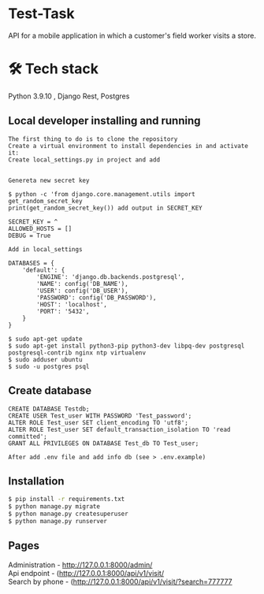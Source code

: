 # Test-Task
API for a mobile application in which a customer's field worker visits a store.


# 🛠 Tech stack
Python 3.9.10 , Django Rest, Postgres

## Local developer installing and running
    The first thing to do is to clone the repository
    Create a virtual environment to install dependencies in and activate it:
    Create local_settings.py in project and add 

    
    Genereta new secret key 

    $ python -c 'from django.core.management.utils import get_random_secret_key
    print(get_random_secret_key()) add output in SECRET_KEY

    SECRET_KEY = ^
    ALLOWED_HOSTS = [] 
    DEBUG = True 
    
    Add in local_settings 
    
    DATABASES = {
        'default': {
            'ENGINE': 'django.db.backends.postgresql',
            'NAME': config('DB_NAME'),
            'USER': config('DB_USER'),
            'PASSWORD': config('DB_PASSWORD'),
            'HOST': 'localhost',
            'PORT': '5432',
        }
    }

    $ sudo apt-get update
    $ sudo apt-get install python3-pip python3-dev libpq-dev postgresql postgresql-contrib nginx ntp virtualenv
    $ sudo adduser ubuntu
    $ sudo -u postgres psql

Create database
---------------
    CREATE DATABASE Testdb;
    CREATE USER Test_user WITH PASSWORD 'Test_password';
    ALTER ROLE Test_user SET client_encoding TO 'utf8';
    ALTER ROLE Test_user SET default_transaction_isolation TO 'read committed';
    GRANT ALL PRIVILEGES ON DATABASE Test_db TO Test_user;
    
    After add .env file and add info db (see > .env.example)

## Installation

```bash
$ pip install -r requirements.txt
$ python manage.py migrate
$ python manage.py createsuperuser
$ python manage.py runserver
```

## Pages

Administration - http://127.0.0.1:8000/admin/  
Api endpoint - (http://127.0.0.1:8000/api/v1/visit/  
Search by phone - (http://127.0.0.1:8000/api/v1/visit/?search=777777  